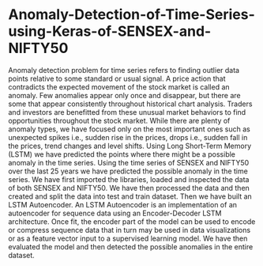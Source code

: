 # Anomaly-Detection-of-Time-Series-using-Keras-of-SENSEX-and-NIFTY50

Anomaly detection problem for time
series refers to finding outlier data points relative to
some standard or usual signal. A price action that
contradicts the expected movement of the stock market
is called an anomaly. Few anomalies appear only once
and disappear, but there are some that appear
consistently throughout historical chart analysis.
Traders and investors are benefitted from these unusual
market behaviors to find opportunities throughout the
stock market. While there are plenty of anomaly types,
we have focused only on the most important ones such as
unexpected spikes i.e., sudden rise in the prices, drops
i.e., sudden fall in the prices, trend changes and level
shifts. Using Long Short-Term Memory (LSTM) we have
predicted the points where there might be a possible
anomaly in the time series. Using the time series of
SENSEX and NIFTY50 over the last 25 years we have
predicted the possible anomaly in the time series. We
have first imported the libraries, loaded and inspected
the data of both SENSEX and NIFTY50. We have then
processed the data and then created and split the data
into test and train dataset. Then we have built an LSTM
Autoencoder. An LSTM Autoencoder is an
implementation of an autoencoder for sequence data
using an Encoder-Decoder LSTM architecture. Once fit,
the encoder part of the model can be used to encode or
compress sequence data that in turn may be used in data
visualizations or as a feature vector input to a supervised
learning model. We have then evaluated the model and
then detected the possible anomalies in the entire
dataset.
